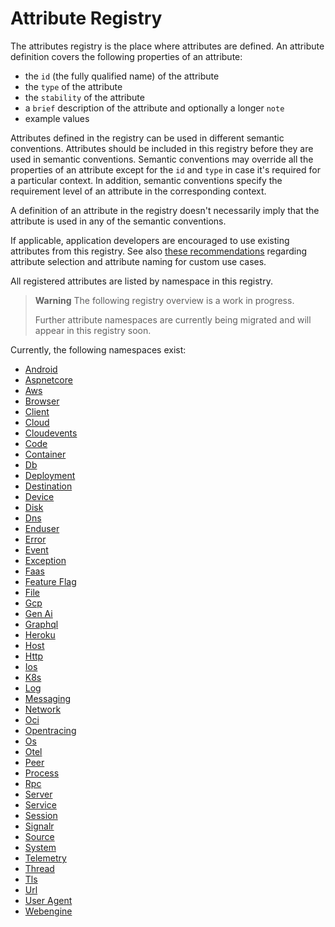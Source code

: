<!--- Hugo front matter used to generate the website version of this page:
linkTitle: Registry
weight: -2
--->

<!-- NOTE: THIS FILE IS AUTOGENERATED. DO NOT EDIT BY HAND. -->
<!-- see templates/registry/markdown/readme.md.j2 -->

# Attribute Registry

The attributes registry is the place where attributes are defined. An attribute definition covers the following properties of an attribute:

- the `id` (the fully qualified name) of the attribute
- the `type` of the attribute
- the `stability` of the attribute
- a `brief` description of the attribute and optionally a longer `note`
- example values

Attributes defined in the registry can be used in different semantic conventions. Attributes should be included in this registry before they are used in semantic conventions. Semantic conventions may override all the properties of an attribute except for the `id` and `type` in case it's required for a particular context. In addition, semantic conventions specify the requirement level of an attribute in the corresponding context.

A definition of an attribute in the registry doesn't necessarily imply that the attribute is used in any of the semantic conventions.

If applicable, application developers are encouraged to use existing attributes from this registry. See also [these recommendations][developers recommendations] regarding attribute selection and attribute naming for custom use cases.

All registered attributes are listed by namespace in this registry.

> **Warning**
> The following registry overview is a work in progress.
>
> Further attribute namespaces are currently being migrated and will appear in this registry soon.

Currently, the following namespaces exist:

- [Android](android.md)
- [Aspnetcore](aspnetcore.md)
- [Aws](aws.md)
- [Browser](browser.md)
- [Client](client.md)
- [Cloud](cloud.md)
- [Cloudevents](cloudevents.md)
- [Code](code.md)
- [Container](container.md)
- [Db](db.md)
- [Deployment](deployment.md)
- [Destination](destination.md)
- [Device](device.md)
- [Disk](disk.md)
- [Dns](dns.md)
- [Enduser](enduser.md)
- [Error](error.md)
- [Event](event.md)
- [Exception](exception.md)
- [Faas](faas.md)
- [Feature Flag](feature-flag.md)
- [File](file.md)
- [Gcp](gcp.md)
- [Gen Ai](gen-ai.md)
- [Graphql](graphql.md)
- [Heroku](heroku.md)
- [Host](host.md)
- [Http](http.md)
- [Ios](ios.md)
- [K8s](k8s.md)
- [Log](log.md)
- [Messaging](messaging.md)
- [Network](network.md)
- [Oci](oci.md)
- [Opentracing](opentracing.md)
- [Os](os.md)
- [Otel](otel.md)
- [Peer](peer.md)
- [Process](process.md)
- [Rpc](rpc.md)
- [Server](server.md)
- [Service](service.md)
- [Session](session.md)
- [Signalr](signalr.md)
- [Source](source.md)
- [System](system.md)
- [Telemetry](telemetry.md)
- [Thread](thread.md)
- [Tls](tls.md)
- [Url](url.md)
- [User Agent](user-agent.md)
- [Webengine](webengine.md)

[developers recommendations]: ../general/attribute-naming.md#recommendations-for-application-developers
